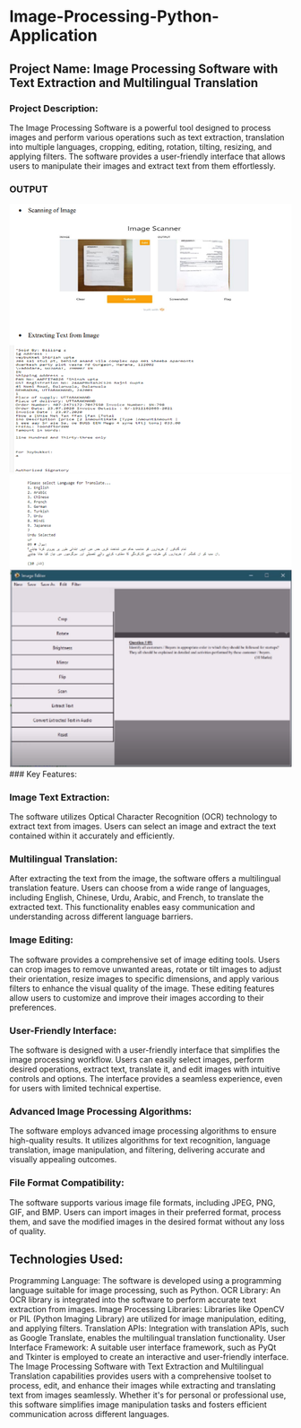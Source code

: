 # Image-Processing-Python-Application

## Project Name: Image Processing Software with Text Extraction and Multilingual Translation

### Project Description:
The Image Processing Software is a powerful tool designed to process images and perform various operations such as text extraction, translation into multiple languages, cropping, editing, rotation, tilting, resizing, and applying filters. The software provides a user-friendly interface that allows users to manipulate their images and extract text from them effortlessly.

### OUTPUT

<img src="Output-2.png"/>
<br>
<img src="Output.png"/>
<br>
<img src="UI-1.png"/>
### Key Features:

### Image Text Extraction:
The software utilizes Optical Character Recognition (OCR) technology to extract text from images. Users can select an image and extract the text contained within it accurately and efficiently.

### Multilingual Translation:
After extracting the text from the image, the software offers a multilingual translation feature. Users can choose from a wide range of languages, including English, Chinese, Urdu, Arabic, and French, to translate the extracted text. This functionality enables easy communication and understanding across different language barriers.

### Image Editing:
The software provides a comprehensive set of image editing tools. Users can crop images to remove unwanted areas, rotate or tilt images to adjust their orientation, resize images to specific dimensions, and apply various filters to enhance the visual quality of the image. These editing features allow users to customize and improve their images according to their preferences.

### User-Friendly Interface:
The software is designed with a user-friendly interface that simplifies the image processing workflow. Users can easily select images, perform desired operations, extract text, translate it, and edit images with intuitive controls and options. The interface provides a seamless experience, even for users with limited technical expertise.

### Advanced Image Processing Algorithms:
The software employs advanced image processing algorithms to ensure high-quality results. It utilizes algorithms for text recognition, language translation, image manipulation, and filtering, delivering accurate and visually appealing outcomes.

### File Format Compatibility:
The software supports various image file formats, including JPEG, PNG, GIF, and BMP. Users can import images in their preferred format, process them, and save the modified images in the desired format without any loss of quality.

## Technologies Used:

Programming Language: The software is developed using a programming language suitable for image processing, such as Python.
OCR Library: An OCR library is integrated into the software to perform accurate text extraction from images.
Image Processing Libraries: Libraries like OpenCV or PIL (Python Imaging Library) are utilized for image manipulation, editing, and applying filters.
Translation APIs: Integration with translation APIs, such as Google Translate, enables the multilingual translation functionality.
User Interface Framework: A suitable user interface framework, such as PyQt and Tkinter is employed to create an interactive and user-friendly interface.
The Image Processing Software with Text Extraction and Multilingual Translation capabilities provides users with a comprehensive toolset to process, edit, and enhance their images while extracting and translating text from images seamlessly. Whether it's for personal or professional use, this software simplifies image manipulation tasks and fosters efficient communication across different languages.
